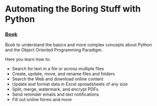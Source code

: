 # Automating the Boring Stuff with Python
### [Book](https://automatetheboringstuff.com/)

Book to understand the basics and more complex concepts about Python and the Object Oriented Programming Paradigm.

Here you learn how to:

- Search for text in a file or across multiple files
- Create, update, move, and rename files and folders
- Search the Web and download online content
- Update and format data in Excel spreadsheets of any size
- Split, merge, watermark, and encrypt PDFs
- Send reminder emails and text notifications
- Fill out online forms
and more
